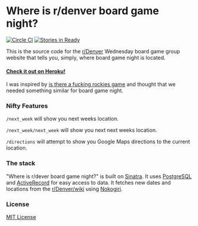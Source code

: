# Where is r/denver board game night? 

[![Circle CI](https://circleci.com/gh/trayo/where_is_denver_board_game_night.svg?style=svg)](https://circleci.com/gh/trayo/where_is_denver_board_game_night)
[![Stories in Ready](https://badge.waffle.io/trayo/where_is_denver_board_game_night.svg?label=ready&title=Ready)](http://waffle.io/trayo/where_is_denver_board_game_night)

This is the source code for the [r/Denver](http://www.reddit.com/r/Denver/)
Wednesday board game group website that tells you, simply, where board game night
is located.

#### [Check it out on Heroku!](https://whereisdenverboardgamenight.herokuapp.com/)

I was inspired by [is there a fucking rockies game](https://github.com/baer/isThereAFuckingGame)
and thought that we needed something similar for board game night.

### Nifty Features

`/next_week` will show you next weeks location.

`/next_week/next_week` will show you next next weeks location.

`/directions` will attempt to show you Google Maps directions to
the current location.

### The stack

"Where is r/dever board game night?" is built on [Sinatra](http://www.sinatrarb.com/).
It uses [PostgreSQL](http://www.postgresql.org/) and
[ActiveRecord](https://github.com/janko-m/sinatra-activerecord) for easy access to data.
It fetches new dates and locations from the [r/Denver/wiki](http://www.reddit.com/r/Denver/wiki/wednesdaymeetup)
using [Nokogiri](http://www.nokogiri.org/).

### License

[MIT License](http://opensource.org/licenses/MIT)

